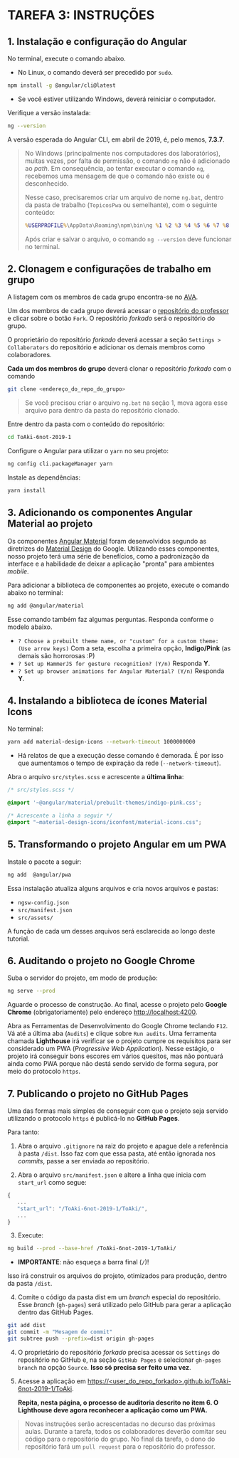 # TAREFA 3: INSTRUÇÕES

## 1. Instalação e configuração do Angular

No terminal, execute o comando abaixo. 
* No Linux, o comando deverá ser precedido por `sudo`.

```bash
npm install -g @angular/cli@latest
```

* Se você estiver utilizando Windows, deverá reiniciar o computador.

Verifique a versão instalada:

```bash
ng --version
```

A versão esperada do Angular CLI, em abril de 2019, é, pelo menos, **7.3.7**.

> No Windows (principalmente nos computadores dos laboratórios), muitas vezes, por falta de permissão, o comando `ng` não é adicionado ao *path*. Em consequência, ao tentar executar o comando `ng`, recebemos uma mensagem de que o comando não existe ou é desconhecido.
>
> Nesse caso, precisaremos criar um arquivo de nome `ng.bat`, dentro da pasta de trabalho (`TopicosPwa` ou semelhante), com o seguinte conteúdo:
>
> ```cmd
 > %USERPROFILE%\AppData\Roaming\npm\bin\ng %1 %2 %3 %4 %5 %6 %7 %8 %9
> ```
>
> Após criar e salvar o arquivo, o comando `ng --version` deve funcionar no terminal.

## 2. Clonagem e configurações de trabalho em grupo

A listagem com os membros de cada grupo encontra-se no [AVA](https://avafatecfranca.net.br).

Um dos membros de cada grupo deverá acessar o [repositório do professor](https://github.com/fgcintra/ToAki-6not-2019-1) e clicar sobre o botão `Fork`. O repositório *forkado* será o repositório do grupo.

O proprietário do repositório *forkado* deverá acessar a seção `Settings > Collaborators` do repositório e adicionar os demais membros como colaboradores.

**Cada um dos membros do grupo** deverá clonar o repositório *forkado* com o comando
   ```bash
   git clone <endereço_do_repo_do_grupo>
   ```
> Se você precisou criar o arquivo `ng.bat` na seção 1, mova agora esse arquivo para dentro da pasta do repositório clonado.

Entre dentro da pasta com o conteúdo do repositório:

```bash
cd ToAki-6not-2019-1
```

Configure o Angular para utilizar o `yarn` no seu projeto:

```bash
ng config cli.packageManager yarn
```

Instale as dependências:

```bash
yarn install
```

## 3. Adicionando os componentes Angular Material ao projeto

Os componentes [Angular Material](https://material.angular.io/) foram desenvolvidos segundo as diretrizes do [Material Design](https://material.io/design/) do Google. Utilizando esses componentes, nosso projeto terá uma série de benefícios, como a padronização da interface e a habilidade de deixar a aplicação "pronta" para ambientes *mobile*.

Para adicionar a biblioteca de componentes ao projeto, execute o comando abaixo no terminal:

```bash
ng add @angular/material
```

Esse comando também faz algumas perguntas. Responda conforme o modelo abaixo.

* `? Choose a prebuilt theme name, or "custom" for a custom theme: (Use arrow keys)` Com a seta, escolha a primeira opção, **Indigo/Pink** (as demais são horrorosas :P)
* `? Set up HammerJS for gesture recognition? (Y/n)` Responda **Y**.
* `? Set up browser animations for Angular Material? (Y/n)` Responda **Y**.

## 4. Instalando a biblioteca de ícones Material Icons

No terminal:

```bash
yarn add material-design-icons --network-timeout 1000000000
```
* Há relatos de que a execução desse comando é demorada. É por isso que aumentamos o tempo de expiração da rede (`--network-timeout`).

Abra o arquivo `src/styles.scss` e acrescente a **última linha**:

```css
/* src/styles.scss */

@import '~@angular/material/prebuilt-themes/indigo-pink.css';

/* Acrescente a linha a seguir */
@import "~material-design-icons/iconfont/material-icons.css";
```

## 5. Transformando o projeto Angular em um PWA

Instale o pacote a seguir:

```bash
ng add  @angular/pwa
```

Essa instalação atualiza alguns arquivos e cria novos arquivos e pastas:
* `ngsw-config.json`
* `src/manifest.json`
* `src/assets/`

A função de cada um desses arquivos será esclarecida ao longo deste tutorial.

## 6. Auditando o projeto no Google Chrome

Suba o servidor do projeto, em modo de produção:

```bash
ng serve --prod
```

Aguarde o processo de construção. Ao final, acesse o projeto pelo **Google Chrome** (obrigatoriamente) pelo endereço [http://localhost:4200](http://localhost:4200).

Abra as Ferramentas de Desenvolvimento do Google Chrome teclando `F12`. Vá até a última aba (`Audits`) e clique sobre `Run audits`. Uma ferramenta chamada **Lighthouse** irá verificar se o projeto cumpre os requisitos para ser considerado um PWA (*Progressive Web Application*). Nesse estágio, o projeto irá conseguir bons escores em vários quesitos, mas não pontuará ainda como PWA porque não destá sendo servido de forma segura, por meio do protocolo `https`.

## 7. Publicando o projeto no GitHub Pages

Uma das formas mais simples de conseguir com que o projeto seja servido utilizando o protocolo `https` é publicá-lo no **GitHub Pages**.

Para tanto:

1. Abra o arquivo `.gitignore` na raiz do projeto e apague dele a referência à pasta `/dist`. Isso faz com que essa pasta, até então ignorada nos *commits*, passe a ser enviada ao repositório.

2. Abra o arquivo `src/manifest.json` e altere a linha que inicia com `start_url` como segue:

```javascript
{
   ...
   "start_url": "/ToAki-6not-2019-1/ToAki/",
   ...
}
```

3. Execute:

```bash
ng build --prod --base-href /ToAki-6not-2019-1/ToAki/
```
* **IMPORTANTE**: não esqueça a barra final (`/`)!

Isso irá construir os arquivos do projeto, otimizados para produção, dentro da pasta `/dist`.

4. Comite o código da pasta dist em um *branch* especial do repositório. Esse *branch* (`gh-pages`) será utilizado pelo GitHub para gerar a aplicação dentro das GitHub Pages.

```bash
git add dist
git commit -m "Mesagem de commit"
git subtree push --prefix=dist origin gh-pages
```

4. O proprietário do repositório *forkado* precisa acessar os `Settings` do repositório no GitHub e, na seção `GitHub Pages` e selecionar `gh-pages branch` na opção `Source`. **Isso só precisa ser feito uma vez**. 

5. Acesse a aplicação em [https://<user_do_repo_forkado>.github.io/ToAki-6not-2019-1/ToAki](https://<user_do_repo_forkado>.github.io/ToAki-6not-2019-1/ToAki). 
   
   **Repita, nesta página, o processo de auditoria descrito no item 6. O Lighthouse deve agora reconhecer a aplicação como um PWA.**

> Novas instruções serão acrescentadas no decurso das próximas aulas. Durante a tarefa, todos os colaboradores deverão comitar seu código para o repositório do grupo. No final da tarefa, o dono do repositório fará um `pull request` para o repositório do professor.